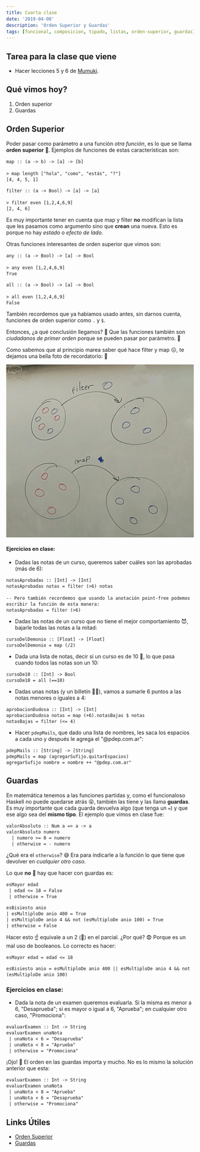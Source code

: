 ```yaml
---
title: Cuarta clase
date: '2019-04-08'
description: 'Orden Superior y Guardas'
tags: [funcional, composicion, tipado, listas, orden-superior, guardas]
---
```


## Tarea para la clase que viene

* Hacer lecciones 5 y 6 de [Mumuki](https://mumuki.io/pdep-utn).

## Qué vimos hoy?

1. Orden superior
2. Guardas
 
## Orden Superior

Poder pasar como parámetro a una función _otra función_, es lo que se llama **orden superior** 🤯. 
Ejemplos de funciones de estas características son:

```
map :: (a -> b) -> [a] -> [b]

> map length ["hola", "como", "estás", "?"]
[4, 4, 5, 1]
```

```
filter :: (a -> Bool) -> [a] -> [a]

> filter even [1,2,4,6,9]
[2, 4, 6]
```

Es muy importante tener en cuenta que map y filter **no** modifican la lista que les pasamos como argumento sino que **crean** una nueva. Esto es porque no hay _estado_ o _efecto de lado_.

Otras funciones interesantes de orden superior que vimos son:

```
any :: (a -> Bool) -> [a] -> Bool

> any even [1,2,4,6,9]
True
```

```
all :: (a -> Bool) -> [a] -> Bool

> all even [1,2,4,6,9]
False
```

También recordemos que ya habíamos usado antes, sin darnos cuenta, funciones de orden superior como `.` y `$`.

Entonces, ¿a qué conclusión llegamos? 🤔 Que las funciones también son _ciudadanos de primer orden_ porque se pueden pasar por parámetro. 🎉

Como sabemos que al principio marea saber qué hace filter y map 😖, te dejamos una bella foto de recordatorio: 🎉

![diagrama_filter_map](./filter_map.jpg "Diagrama de filter y map")

#### Ejercicios en clase: 

* Dadas las notas de un curso, queremos saber cuáles son las aprobadas (más de 6): 

```
notasAprobadas :: [Int] -> [Int]
notasAprobadas notas = filter (>6) notas

-- Pero también recordemos que usando la anotación point-free podemos escribir la función de esta manera:
notasAprobadas = filter (>6) 
```

* Dadas las notas de un curso que no tiene el mejor comportamiento 😈, bajarle todas las notas a la mitad:

```
cursoDelDemonio :: [Float] -> [Float]
cursoDelDemonio = map (/2) 
```

* Dada una lista de notas, decir si un curso es de 10 💯, lo que pasa cuando todos las notas son un 10:

```
cursoDe10 :: [Int] -> Bool
cursoDe10 = all (==10)
```

* Dadas unas notas (y un billetín 💸😝), vamos a sumarle 6 puntos a las notas menores o iguales a 4:

```
aprobacionDudosa :: [Int] -> [Int]
aprobacionDudosa notas = map (+6).notasBajas $ notas
notasBajas = filter (<= 4)
```

* Hacer `pdepMails`, que dado una lista de nombres, les saca los espacios a cada uno y después le agrega el "@pdep.com.ar":

```
pdepMails :: [String] -> [String]
pdepMails = map (agregarSufijo.quitarEspacios)
agregarSufijo nombre = nombre ++ "@pdep.com.ar"
```

## Guardas

En matemática tenemos a las funciones partidas y, como el funcionaloso Haskell no puede quedarse atrás 😝, también las tiene y las llama **guardas**. 
Es muy importante que cada guarda devuelva algo (que tenga un `=`) y que ese algo sea del **mismo tipo**.
El ejemplo que vimos en clase fue: 

```
valorAbsoluto :: Num a => a -> a
valorAbsoluto numero 
  | numero >= 0 = numero
  | otherwise = - numero 
```

¿Qué era el `otherwise`? 😅 Era para indicarle a la función lo que tiene que devolver en _cualquier otro caso_.

Lo que **no** 🚫 hay que hacer con guardas es: 

```
esMayor edad 
 | edad <= 18 = False
 | otherwise = True
```

```
esBisiesto anio 
| esMultiploDe anio 400 = True
| esMultiploDe anio 4 && not (esMultiploDe anio 100) = True
| otherwise = False
```

Hacer esto ☝️ equivale a un 2 (🦆) en el parcial. ¿Por qué? 😨 Porque es un mal uso de booleanos. Lo correcto es hacer:

```
esMayor edad = edad <= 18
```

```
esBisiesto anio = esMultiploDe anio 400 || esMultiploDe anio 4 && not (esMultiploDe anio 100)
```

### Ejercicios en clase: 

* Dada la nota de un examen queremos evaluarla. Si la misma es menor a 6, "Desaprueba"; si es mayor o igual a 6, "Aprueba"; en cualquier otro caso, "Promociona":

```
evaluarExamen :: Int -> String
evaluarExamen unaNota
 | unaNota < 6 = "Desaprueba"
 | unaNota < 8 = "Aprueba"
 | otherwise = "Promociona"
```
 
 ¡Ojo! 👀 El orden en las guardas importa y mucho. No es lo mismo la solución anterior que esta:

```
evaluarExamen :: Int -> String
evaluarExamen unaNota
 | unaNota < 8 = "Aprueba"
 | unaNota < 6 = "Desaprueba"
 | otherwise = "Promociona"
```

## Links Útiles

- [Orden Superior](http://wiki.uqbar.org/wiki/articles/orden-superior.html)
- [Guardas](http://wiki.uqbar.org/wiki/articles/funciones-por-partes.html)
